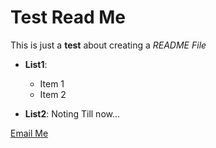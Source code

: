 # Test Read Me

This is just a **test** about creating a *README File*

* **List1**:
  * Item 1
  * Item 2

* **List2**: Noting Till now...

[Email Me](mailto:moazelsawaf@hotmail.com)
